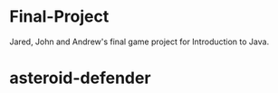 # Final-Project
Jared, John and Andrew's final game project for Introduction to Java.
# asteroid-defender
